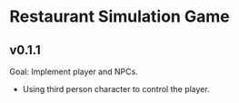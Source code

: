 # Restaurant Simulation Game

## v0.1.1
Goal: Implement player and NPCs.

- Using third person character to control the player.
